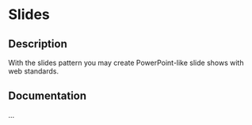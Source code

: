 # Slides

## Description
With the slides pattern you may create PowerPoint-like slide shows with web standards.

## Documentation
…